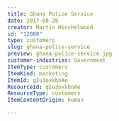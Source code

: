 ```yaml
---
title: Ghana Police Service
date: 2017-08-28
creator: Martin Hinshelwood
id: "12008"
type: customers
slug: ghana-police-service
preview: ghana-police-service.jpg
customer-industries: Government
ItemType: customers
ItemKind: marketing
ItemId: gIu3oxkbnAe
ResourceId: gIu3oxkbnAe
ResourceType: customers
ItemContentOrigin: human

---
```


